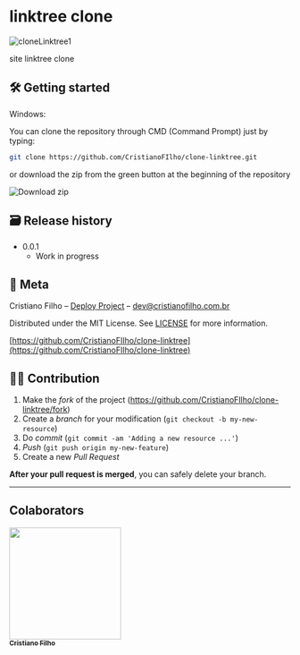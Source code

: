 

# linktree clone


![cloneLinktree1](https://user-images.githubusercontent.com/54041918/146683475-1a670d39-9bd4-4e06-b43d-232dc2e1f6a8.gif)



site linktree clone



## 🛠 Getting started

Windows:

You can clone the repository through CMD (Command Prompt) just by typing:

```sh
git clone https://github.com/CristianoFIlho/clone-linktree.git
```

or download the zip from the green button at the beginning of the repository

<img src="https://i.ibb.co/vLF3fCV/2021-03-24-23-53-10-github-com-f3b0db456e69.png" alt="Download zip" border="0">





## 🗃 Release history

- 0.0.1
  - Work in progress

## 📝 Meta

Cristiano Filho – [Deploy Project](https://cristianofilho.com.br/mediasocial.html) – dev@cristianofilho.com.br

Distributed under the MIT License. See [LICENSE](LICENSE) for more information.

[https://github.com/CristianoFIlho/clone-linktree](https://github.com/CristianoFIlho/clone-linktree)

## 🧙‍♂️ Contribution

1. Make the _fork_ of the project (<https://github.com/CristianoFIlho/clone-linktree/fork>)
2. Create a _branch_ for your modification (`git checkout -b my-new-resource`)
3. Do _commit_ (`git commit -am 'Adding a new resource ...'`)
4. _Push_ (`git push origin my-new-feature`)
5. Create a new _Pull Request_

**After your pull request is merged**, you can safely delete your branch.

---

## Colaborators
	

[ <img src="https://avatars.githubusercontent.com/u/54041918?s=400&u=9691b69b1b7c46137971d4b2775228007fff85a9&v=4" width="200px; "/><br><sub><b>Cristiano Filho</b></sub> ](https://github.com/CristianoFilho) 




